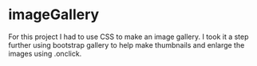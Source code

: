 # imageGallery

For this project I had to use CSS to make an image gallery.
I took it a step further using bootstrap gallery to help make thumbnails and enlarge the images using .onclick.
